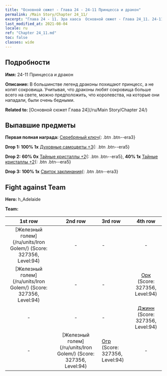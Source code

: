 ```yaml
---
title: "Основной сюжет - Глава 24 - 24-11 Принцесса и дракон"
permalink: /Main Story/Chapter 24_11/
excerpt: "Глава 24 - 11. Эра хаоса  Основной сюжет - Глава 24_11. 24-11 Принцесса и дракон"
last_modified_at: 2021-08-04
locale: ru
ref: "Chapter 24_11.md"
toc: false
classes: wide
---
```


## Подробности

 **Имя:** 24-11 Принцесса и дракон

 **Описание:** В большинстве легенд драконы похищают принцесс, а не копят сокровища. Учитывая, что драконы любят сокровища больше всего на свете, можно предположить, что королевства, на которые они нападали, были очень бедными.

 **Related to:** [Основной сюжет Глава 24](/ru/Main Story/Chapter 24/)

## Выпавшие предметы

 **Первая полная награда:** [Серебряный ключ](/ItemsRU/con_693/){: .btn .btn--era3}

 **Drop 1:** **100% 1x** [Духовные самоцветы +3](/ItemsRU/mat_86/){: .btn .btn--era5}

 **Drop 2:** **60% 0x** [Тайные кристаллы +2](/ItemsRU/mat_80/){: .btn .btn--era5}, **40% 1x** [Тайные кристаллы +2](/ItemsRU/mat_80/){: .btn .btn--era5}

 **Drop 3:** **100% 1x** [Свиток заклинания](/ItemsRU/con_694/){: .btn .btn--era3}


## Fight against Team
 **Hero:** h_Adelaide

 **Team:**


  | 1st row | 2nd row | 3rd row | 4th row |
  |:----:|:----:|:----|:----:|
  | [Железный голем](/ru/units/Iron Golem/) (Score: 327356, Level:94)  | - | - | - |
  | [Железный голем](/ru/units/Iron Golem/) (Score: 327356, Level:94)  | - | - | [Орк](/ru/units/Orc/) (Score: 327356, Level:94)  |
  | - | - | - | [Джинн](/ru/units/Genie/) (Score: 327356, Level:94)  |
  | - | [Железный голем](/ru/units/Iron Golem/) (Score: 327356, Level:94)  | [Огр](/ru/units/Ogre/) (Score: 327356, Level:94)  | - |



